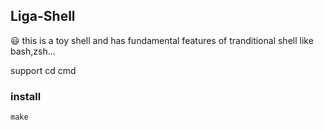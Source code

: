 ## Liga-Shell
:smiley: this is a toy shell and has fundamental features of tranditional shell like bash,zsh...

support cd cmd
### install

```shell
make
```
